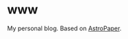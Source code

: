 # www

My personal blog. Based on [AstroPaper][1].

<!-- Links -->

[1]: https://github.com/satnaing/astro-paper
